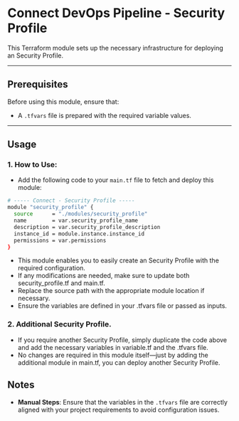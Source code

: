 # Connect DevOps Pipeline - Security Profile

This Terraform module sets up the necessary infrastructure for deploying an Security Profile.

---

## Prerequisites

Before using this module, ensure that:

- A `.tfvars` file is prepared with the required variable values.

---

## Usage

### 1. How to Use:

- Add the following code to your `main.tf` file to fetch and deploy this module:

```bash
# ----- Connect - Security Profile -----
module "security_profile" {
  source      = "./modules/security_profile"
  name        = var.security_profile_name
  description = var.security_profile_description
  instance_id = module.instance.instance_id
  permissions = var.permissions
}
```

- This module enables you to easily create an Security Profile with the required configuration.
- If any modifications are needed, make sure to update both security_profile.tf and main.tf.
- Replace the source path with the appropriate module location if necessary.
- Ensure the variables are defined in your .tfvars file or passed as inputs.

### 2. Additional Security Profile.

- If you require another Security Profile, simply duplicate the code above and add the necessary variables in variable.tf and the .tfvars file.
- No changes are required in this module itself—just by adding the additional module in main.tf, you can deploy another Security Profile.

## Notes

- **Manual Steps**: Ensure that the variables in the `.tfvars` file are correctly aligned with your project requirements to avoid configuration issues.
